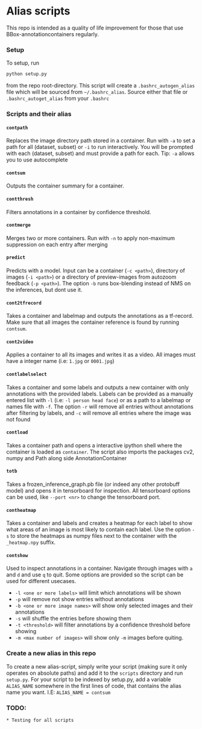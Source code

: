 # Alias scripts
This repo is intended as a quality of life improvement for those that use BBox-annotationcontainers regularly.

### Setup

To setup, run
```bash
python setup.py
```
from the repo root-directory.
This script will create a `.bashrc_autogen_alias` file which will be sourced from `~/.bashrc_alias`.
Source either that file or `.bashrc_autoget_alias` from your `.bashrc`

### Scripts and their alias
#### `contpath`
Replaces the image directory path stored in a container. Run with `-a` to set a path for all (dataset, subset) 
or `-i` to run interactively. You will be prompted with each (dataset, subset) and must provide a path for each. 
Tip: `-a` allows you to use autocomplete
#### `contsum`
Outputs the container summary for a container.
#### `contthresh`
Filters annotations in a container by confidence threshold.
#### `contmerge`
Merges two or more containers. Run with `-n` to apply non-maximum suppression on each entry after merging
#### `predict`
Predicts with a model. Input can be a container (`-c <path>`), directory of images (`-i <path>`) 
or a directory of preview-images from autozoom feedback (`-p <path>`). The option `-b` runs box-blending instead of NMS 
on the inferences, but dont use it.
#### `cont2tfrecord`
Takes a container and labelmap and outputs the annotations as a tf-record. Make sure that all images the container 
reference is found by running `contsum`. 
#### `cont2video`
Applies a container to all its images and writes it as a video. 
All images must have a integer name (i.e: `1.jpg` or `0001.jpg`)
#### `contlabelselect`
Takes a container and some labels and outputs a new container with only annotations with the provided labels. 
Labels can be provided as a manually entered list with `-l` (i.e: `-l person head face`) or as a path to a labelmap or 
names file with `-f`. The option `-r` will remove all entries without annotations after filtering by labels, and 
`-c` will remove all entries where the image was not found
#### `contload`
Takes a container path and opens a interactive ipython shell where the container is loaded as `container`. The script 
also imports the packages cv2, numpy and Path along side AnnotationContainer
#### `totb`
Takes a frozen_inference_graph.pb file (or indeed any other protobuff model) and opens it in tensorboard for inspection.
All tensorboard options can be used, like `--port <nr>` to change the tensorboard port.
#### `contheatmap`
Takes a container and labels and creates a heatmap for each label to show what areas of an image is most likely to 
contain each label. Use the option `-s` to store the heatmaps as numpy files next to the container with the 
`_heatmap.npy` suffix.
#### `contshow`
Used to inspect annotations in a container. Navigate through images with `a` and `d` and use `q` to quit. 
Some options are provided so the script can be used for different usecases. 
* `-l <one or more labels>` will limit which annotations will be shown
* `-p` will remove not show entries without annotations
* `-b <one or more image names>` will show only selected images and their annotations
* `-s` will shuffle the entries before showing them 
* `-t <threshold>` will filter annotations by a confidence threshold before showing
* `-m <max number of images>` will show only `-m` images before quiting. 

### Create a new alias in this repo
To create a new alias-script, simply write your script (making sure it only operates on absolute paths) and add it to
the `scripts` directory and run `setup.py`. For your script to be indexed by setup.py, add a variable `ALIAS_NAME` 
somewhere in the first lines of code, that contains the alias name you want. I.E: `ALIAS_NAME = contsum`  

### TODO:
    * Testing for all scripts

